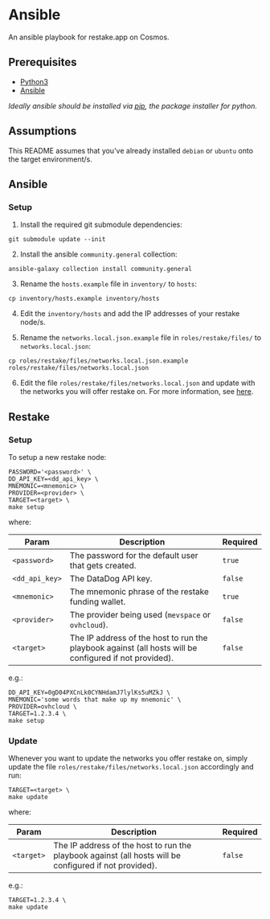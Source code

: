 # Ansible

An ansible playbook for restake.app on Cosmos.

## Prerequisites

- [Python3](https://realpython.com/installing-python)
- [Ansible](https://docs.ansible.com/ansible/latest/installation_guide/intro_installation.html)

_Ideally ansible should be installed via [pip](https://pip.pypa.io/en/stable/), the package installer for python._

## Assumptions

This README assumes that you've already installed `debian` or `ubuntu` onto the target environment/s.

## Ansible

### Setup

1. Install the required git submodule dependencies:

```console
git submodule update --init
```

2. Install the ansible `community.general` collection:

```console
ansible-galaxy collection install community.general
```

3. Rename the `hosts.example` file in `inventory/` to `hosts`:

```console
cp inventory/hosts.example inventory/hosts
```

4. Edit the `inventory/hosts` and add the IP addresses of your restake node/s.

5. Rename the `networks.local.json.example` file in `roles/restake/files/` to `networks.local.json`:

```console
cp roles/restake/files/networks.local.json.example roles/restake/files/networks.local.json
```

6. Edit the file `roles/restake/files/networks.local.json` and update with the networks you will offer restake on. For more information, see [here](https://github.com/eco-stake/restake).

## Restake

### Setup

To setup a new restake node:

```console
PASSWORD='<password>' \
DD_API_KEY=<dd_api_key> \
MNEMONIC=<mnemonic> \
PROVIDER=<provider> \
TARGET=<target> \
make setup
```

where:

| Param          | Description                                                                                            | Required |
|----------------|--------------------------------------------------------------------------------------------------------|----------|
| `<password>`   | The password for the default user that gets created.                                                   | `true`   |
| `<dd_api_key>` | The DataDog API key.                                                                                   | `false`  |
| `<mnemonic>`   | The mnemonic phrase of the restake funding wallet.                                                     | `true`   |
| `<provider>`   | The provider being used (`mevspace` or `ovhcloud`).                                                    | `false`  |
| `<target>`     | The IP address of the host to run the playbook against (all hosts will be configured if not provided). | `false`  |

e.g.:

```console
DD_API_KEY=0gD04PXCnLk0CYNHdamJ7lylKs5uMZkJ \
MNEMONIC='some words that make up my mnemonic' \
PROVIDER=ovhcloud \
TARGET=1.2.3.4 \
make setup
```

### Update

Whenever you want to update the networks you offer restake on, simply update the file `roles/restake/files/networks.local.json` accordingly and run:

```console
TARGET=<target> \
make update
```

where:

| Param      | Description                                                                                            | Required |
|------------|--------------------------------------------------------------------------------------------------------|----------|
| `<target>` | The IP address of the host to run the playbook against (all hosts will be configured if not provided). | `false`  |

e.g.:

```console
TARGET=1.2.3.4 \
make update
```
